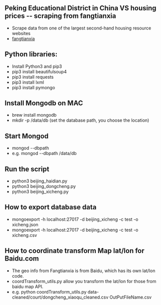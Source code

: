 ## Peking Educational District in China VS housing prices -- scraping from fangtianxia
   - Scrape data from one of the largest second-hand housing resource websites
   - [fangtianxia](http://www.fang.com/)

## Python libraries:
   - Install Python3 and pip3
   - pip3 install beautifulsoup4
   - pip3 install requests
   - pip3 install lxml
   - pip3 install pymongo

## Install Mongodb on MAC 
   - brew install mongodb
   - mkdir -p /data/db (set the database path, you choose the location)

## Start Mongod
   - mongod --dbpath <path to data directory>
   - e.g. mongod --dbpath /data/db

## Run the script
   - python3 beijing_haidian.py
   - python3 beijing_dongcheng.py
   - python3 beijing_xicheng.py
   
## How to export database data
   - mongoexport -h localhost:27017 -d beijing_xicheng -c test -o xicheng.json
   - mongoexport -h localhost:27017 -d beijing_xicheng -c test -o xicheng.csv


## How to coordinate transform Map lat/lon for Baidu.com
   - The geo info from Fangtianxia is from Baidu, which has its own lat/lon code. 
   - coordTransform_utils.py allow you transform the lat/lon for those from baidu map API.
   - e.g. python coordTransform_utils.py data-cleaned/court/dongcheng_xiaoqu_cleaned.csv OutPutFileName.csv
